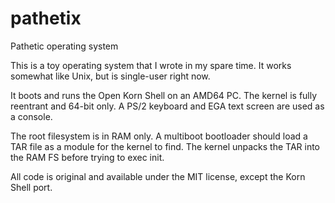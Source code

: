 # pathetix
Pathetic operating system

This is a toy operating system that I wrote in my spare time. It works somewhat like Unix, but is single-user right now.

It boots and runs the Open Korn Shell on an AMD64 PC. The kernel is fully reentrant and 64-bit only. A PS/2 keyboard and EGA text screen are used as a console.

The root filesystem is in RAM only. A multiboot bootloader should load a TAR file as a module for the kernel to find. The kernel unpacks the TAR into the RAM FS before trying to exec init.

All code is original and available under the MIT license, except the Korn Shell port.


